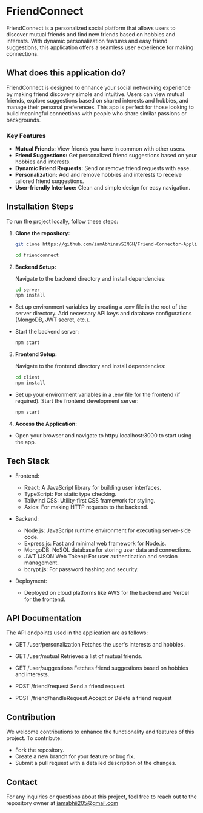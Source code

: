 # **FriendConnect**

FriendConnect is a personalized social platform that allows users to discover mutual friends and find new friends based on hobbies and interests. With dynamic personalization features and easy friend suggestions, this application offers a seamless user experience for making connections.

## **What does this application do?**

FriendConnect is designed to enhance your social networking experience by making friend discovery simple and intuitive. Users can view mutual friends, explore suggestions based on shared interests and hobbies, and manage their personal preferences. This app is perfect for those looking to build meaningful connections with people who share similar passions or backgrounds.

### **Key Features**

- **Mutual Friends:** View friends you have in common with other users.
- **Friend Suggestions:** Get personalized friend suggestions based on your hobbies and interests.
- **Dynamic Friend Requests:** Send or remove friend requests with ease.
- **Personalization:** Add and remove hobbies and interests to receive tailored friend suggestions.
- **User-friendly Interface:** Clean and simple design for easy navigation.

## **Installation Steps**

To run the project locally, follow these steps:

1. **Clone the repository:**

   ```bash
   git clone https://github.com/iamAbhinavSINGH/Friend-Connector-Application.git
   
   cd friendconnect

2. **Backend Setup:**

    Navigate to the backend directory and install dependencies:

    ```bash
    cd server
    npm install

- Set up environment variables by creating a .env file in the root of the server directory. Add necessary API keys and database configurations (MongoDB, JWT secret, etc.).

- Start the backend server:

    ```bash
    npm start


3. **Frontend Setup:**

    Navigate to the frontend directory and install dependencies:

    ```bash
    cd client
    npm install

- Set up your environment variables in a .env file for the frontend (if required).
Start the frontend development server:

    ```bash
    npm start

4. **Access the Application:**

- Open your browser and navigate to http:/ localhost:3000 to start using the app.

## Tech Stack
- Frontend:
    - React: A JavaScript library for building user interfaces.
    - TypeScript: For static type checking.
    - Tailwind CSS: Utility-first CSS framework for styling.
    - Axios: For making HTTP requests to the backend.

- Backend:

    - Node.js: JavaScript runtime environment for executing server-side code.
    - Express.js: Fast and minimal web framework for Node.js.
    - MongoDB: NoSQL database for storing user data and connections.
    - JWT (JSON Web Token): For user authentication and session management.
    - bcrypt.js: For password hashing and security.

- Deployment:

    - Deployed on cloud platforms like AWS for the backend and Vercel for the frontend.

## API Documentation

The API endpoints used in the application are as follows:

- GET /user/personalization
Fetches the user's interests and hobbies.

- GET /user/mutual
Retrieves a list of mutual friends.

- GET /user/suggestions
Fetches friend suggestions based on hobbies and interests.

- POST /friend/request
Send a friend request.

- POST /friend/handleRequest
    Accept or Delete a friend request

## Contribution

  We welcome contributions to enhance the functionality and features of this project. To contribute:

- Fork the repository.
- Create a new branch for your feature or bug fix.
- Submit a pull request with a detailed description of the changes.

## Contact

 For any inquiries or questions about this project, feel free to reach out to the repository owner at iamabhii205@gmail.com
